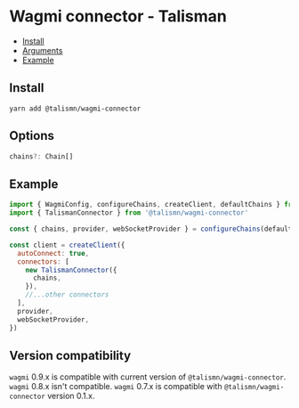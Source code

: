 # Wagmi connector - Talisman

- [Install](#install)
- [Arguments](#arguments)
- [Example](#example)

## Install

`yarn add @talismn/wagmi-connector`

## Options

```typescript
chains?: Chain[]
```

## Example

```javascript
import { WagmiConfig, configureChains, createClient, defaultChains } from 'wagmi'
import { TalismanConnector } from '@talismn/wagmi-connector'

const { chains, provider, webSocketProvider } = configureChains(defaultChains, [alchemyProvider({ alchemyId })])

const client = createClient({
  autoConnect: true,
  connectors: [
    new TalismanConnector({
      chains,
    }),
    //...other connectors
  ],
  provider,
  webSocketProvider,
})
```

## Version compatibility

`wagmi` 0.9.x is compatible with current version of `@talismn/wagmi-connector`.
`wagmi` 0.8.x isn't compatible.
`wagmi` 0.7.x is compatible with `@talismn/wagmi-connector` version 0.1.x.
